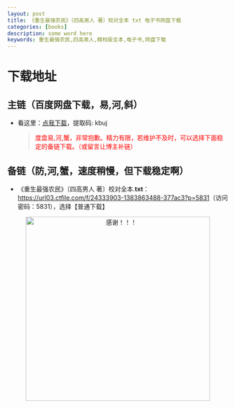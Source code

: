 ```yaml
---
layout: post
title: 《重生最强农民》〔四高男人 著〕校对全本 txt 电子书网盘下载
categories: [books]
description: some word here
keywords: 重生最强农民,四高男人,精校版全本,电子书,网盘下载
---
```


# 下载地址

## 主链（百度网盘下载，易,河,斜）

- 看这里：[点我下载](https://pan.baidu.com/s/1iMXUbSbtZQZjDcqDmnWUyw?pwd=kbuj)，提取码: kbuj

  > <p style="color:red" >度盘易,河,蟹，非常抱歉。精力有限，若维护不及时，可以选择下面稳定的备链下载。（或留言让博主补链）</p>

## 备链（防,河,蟹，速度稍慢，但下载稳定啊）

- 《重生最强农民》〔四高男人 著〕校对全本.**txt**：<https://url03.ctfile.com/f/24333903-1383863488-377ac3?p=5831>（访问密码：5831），选择【普通下载】

<div align="center"><img src="https://pic.imgdb.cn/item/6707df6bd29ded1a8ce37031.gif" alt="感谢！！！" width="420px" height="auto"/></div>
